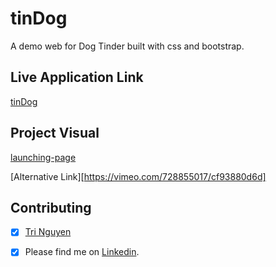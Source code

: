 # tinDog

A demo web for Dog Tinder built with css and bootstrap.
## Live Application Link

[tinDog](https://tringuyen1086.github.io/tinDog/)

## Project Visual

[launching-page](https://user-images.githubusercontent.com/71200950/178288482-181101de-df4a-4988-9385-5b4398502e18.mp4)

[Alternative Link][https://vimeo.com/728855017/cf93880d6d]

## Contributing

* [x] [Tri Nguyen](https://github.com/tringuyen1086)
* [x] Please find me on [Linkedin](https://www.linkedin.com/in/tri-nguyen-1086).




